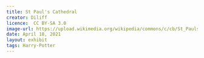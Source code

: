 ```yaml
---
title: St Paul's Cathedral
creator: Diliff
licence:  CC BY-SA 3.0
image-url: https://upload.wikimedia.org/wikipedia/commons/c/cb/St_Pauls_aerial_%28cropped%29.jpg
date: April 18, 2021
layout: exhibit
tags: Harry-Potter
---
```

